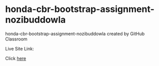 # honda-cbr-bootstrap-assignment-nozibuddowla
honda-cbr-bootstrap-assignment-nozibuddowla created by GitHub Classroom



Live Site Link: 

Click <a href="https://cranky-noyce-373f0a.netlify.app/" target="_blank">here</a>
